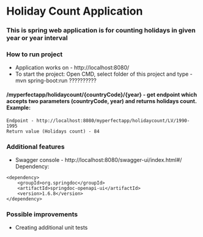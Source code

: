 # Holiday Count Application

### This is spring web application is for counting holidays in given year or year interval

### How to run project

* Application works on - http://localhost:8080/
* To start the project: Open CMD, select folder of this project and type - mvn spring-boot:run ??????????

#### /myperfectapp/holidaycount/{countryCode}/{year} - get endpoint which accepts two parameters (countryCode, year) and returns holidays count. Example:
```
Endpoint - http://localhost:8080/myperfectapp/holidaycount/LV/1990-1995
Return value (Holidays count) - 84
```
### Additional features

* Swagger console - http://localhost:8080/swagger-ui/index.html#/ Dependency:
```
<dependency>
    <groupId>org.springdoc</groupId>
    <artifactId>springdoc-openapi-ui</artifactId>
    <version>1.6.8</version>
</dependency>
```

### Possible improvements

* Creating additional unit tests

